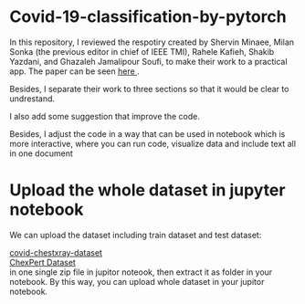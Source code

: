 # Covid-19-classification-by-pytorch

In this repository, I reviewed the respotiry created by Shervin Minaee, Milan Sonka (the previous editor in chief of IEEE TMI), Rahele Kafieh, Shakib Yazdani, and Ghazaleh Jamalipour Soufi,  to make their work to a practical app. The paper can be seen <a href= "https://arxiv.org/pdf/2004.09363.pdf"> here </a>.

Besides, I separate their work to three sections so that it would be clear to undrestand. 


I also add some suggestion that improve the code. 

Besides, I adjust the code in a way that can be used in notebook which is more interactive, where you can run code, visualize data and include text all in one document

# Upload the whole dataset in jupyter notebook

We can upload the dataset including train dataset and test dataset:

<a href= "https://github.com/ieee8023/covid-chestxray-dataset"> covid-chestxray-dataset </a>   
<a href= "https://stanfordmlgroup.github.io/competitions/chexpert"> ChexPert Dataset </a>  
in one single zip file in jupitor noteook, then extract it as folder in your notebook. By this way, you can upload whole dataset in your jupitor notebook. 
